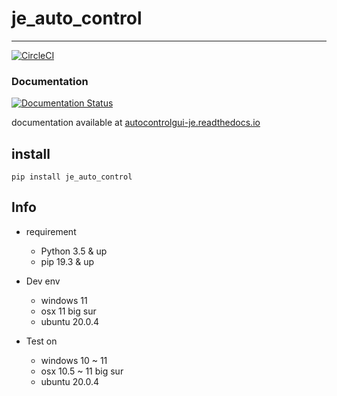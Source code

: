 # je_auto_control

---

[![CircleCI](https://circleci.com/gh/JE-Chen/AutoControlGUI_JE/tree/main.svg?style=svg)](https://circleci.com/gh/JE-Chen/AutoControlGUI_JE/tree/main)

### Documentation

[![Documentation Status](https://readthedocs.org/projects/autocontrolgui-je/badge/?version=latest)](https://autocontrolgui-je.readthedocs.io/en/latest/?badge=latest)

documentation available at [autocontrolgui-je.readthedocs.io](https://autocontrolgui-je.readthedocs.io/en/latest/)

## install

```
pip install je_auto_control
```

## Info

* requirement
    * Python 3.5 & up
    * pip 19.3 & up


* Dev env
    * windows 11
    * osx 11 big sur
    * ubuntu 20.0.4


* Test on
    * windows 10 ~ 11
    * osx 10.5 ~ 11 big sur
    * ubuntu 20.0.4
